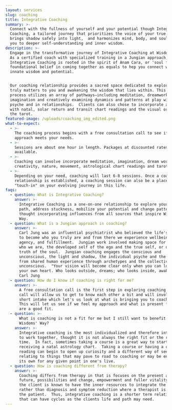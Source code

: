 ```yaml
---
layout: services
slug: coaching
title: Integrative Coaching
summary: >-
  Connect with the fullness of yourself and your potential though Integrative
  Coaching, a tailored journey that prioritizes the voice of your true Self,
  brings shadow safely into light,  and harmonizes mind, body, and soul, guiding
  you to deeper self-understanding and inner wisdom.
description: >-
  Engage in the transformative journey of Integrative Coaching at Wisdoms’ Way.
  As a certified coach with specialized training in a Jungian approach,
  Integrative Coaching is rooted in the spirit of Anam Cara, or 'soul friend', a
  foundational belief in coming together as equals to hep you connect with your
  innate wisdom and potential. 


  Our coaching relationship provides a sacred space dedicated to exploring what
  truly matters to you and awakening the wisdom that lies within. This immersive
  process utilizes an array of pathways—including meditation, dreamwork, active
  imagination and creatively examining dynamics and patterns at play within the
  psyche and in relationships.  Clients can also chose to incorporate astrology
  with natal, solar return and transit chart readings and the visual oracle of
  the tarot.
featured-image: /uploads/coaching_img_edited.png
what-to-expect:
  - >-
    The coaching process begins with a free consultation call to see if my
    approach meets your needs.
  - >-
    Sessions are about one hour in length. Packages at discounted rates are
    available.
  - >-
    Coaching can involve incorporate meditation, imagination, dream work,
    creativity, nature, movement, astrological chart readings and tarot.
  - >-
    Depending on your need, coaching will last 6-8 sessions. Once a coaching
    relationship is established, a coaching session can also be a place to
    "touch-in" on your evolving journey in this life. 
faqs:
  - question: What is Integrative Coaching?
    answer: >-
      Integrative Coaching is a one-on-one relationship to explore your self’s
      path, address stuckness, mobilize your potential and change patterns
      thought incorporating influences from all sources that inspire Wisdoms’
      Way. 
  - question: What is a Jungian approach in coaching?
    answer: >-
      Carl Jung was an influential psychiatrist who believed the life's work is
      to become who you truly are and from there we experience wellbeing,
      agency, and fulfillment.  Jungian work involved making space for all of
      who we are, the developed self of the ego and the true self, or deeper
      truth of the soul.  Jungian coaching engages the conscious and
      unconscious, the light and shadow, the individual psyche and the insights
      from shared human experience through archetypes and the collective
      unconscious.  "Your vision will become clear only when you can look into
      your own heart. Who looks outside, dreams; who looks inside, awakes" -
      Carl Jung
  - question: How do I know if coaching is right for me?
    answer: >-
      A free consultation call is the first step in exploring coaching.  This
      call will allow us to get to know each other a bit and will involve a
      short intake which let's us look at what is bringing you to coaching. 
      This will let us see if we feel my approach and what is present for you
      are a good fit.
  - question: >-
      What is coaching is not a fit for me but I still want to benefit from
      Wisdoms' Way?
    answer: >-
      Integrative coaching is the most individualized and therefore intimate way
      to work together, thought it is not always the right fit or the right
      time.  In fact, sometimes taking a course is a great way to start or even
      receiving a natal astrology chart.  Taking a course or having a chart
      reading can begin to open up curiosity and a different way of seeing and
      relating to things that may pave to road to coaching or may be enough on
      its own for any given point in one's live. 
  - question: How is coaching different from therapy?
    answer: >-
      Coaching differs from therapy in that is focuses on the present and
      future, possibilities and change, empowerment and fuller vitality where
      the client is known to have the inner resources to integrate the work
      rather than diagnosis and symptom reduction where a therapist is "curing"
      the patient.  Thus, integrative coaching is a shorter term relationship
      that can have cycles as the clients life and path may need. 
---
```

